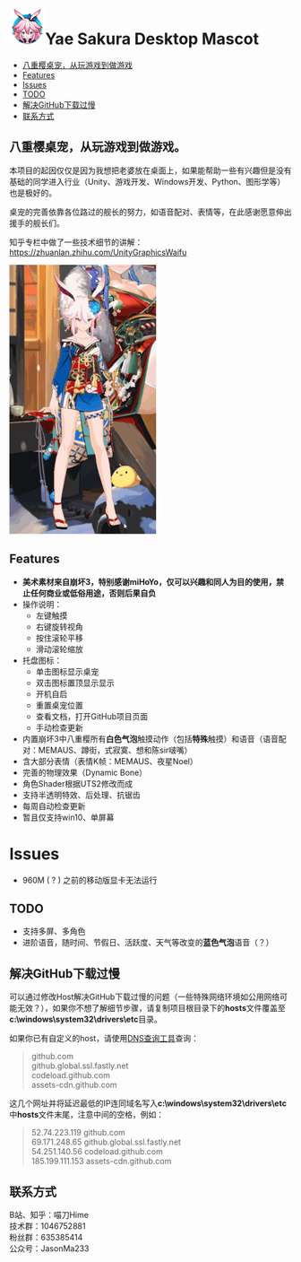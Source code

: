# <img src="README.assets/icon.png" alt="icon" style="zoom:50%;" />Yae Sakura Desktop Mascot

- [八重樱桌宠，从玩游戏到做游戏](#八重樱桌宠从玩游戏到做游戏)
- [Features](#Features)
- [Issues](#Issues)
- [TODO](#TODO)
- [解决GitHub下载过慢](#解决GitHub下载过慢)
- [联系方式](#联系方式)

## 八重樱桌宠，从玩游戏到做游戏。

本项目的起因仅仅是因为我想把老婆放在桌面上，如果能帮助一些有兴趣但是没有基础的同学进入行业（Unity、游戏开发、Windows开发、Python、图形学等）也是极好的。

桌宠的完善依靠各位路过的舰长的努力，如语音配对、表情等，在此感谢愿意伸出援手的舰长们。

知乎专栏中做了一些技术细节的讲解：https://zhuanlan.zhihu.com/UnityGraphicsWaifu

<img src="README.assets/Demo01.gif" alt="Demo01" style="zoom:80%;" />

## **Features**
- **美术素材来自崩坏3，特别感谢miHoYo，仅可以兴趣和同人为目的使用，禁止任何商业或低俗用途，否则后果自负**
- 操作说明：
  - 左键触摸
  - 右键旋转视角
  - 按住滚轮平移
  - 滑动滚轮缩放
- 托盘图标：
  - 单击图标显示桌宠
  - 双击图标置顶显示显示
  - 开机自启
  - 重置桌宠位置
  - 查看文档，打开GitHub项目页面
  - 手动检查更新
- 内置崩坏3中八重樱所有**白色气泡**触摸动作（包括**特殊**触摸）和语音（语音配对：MEMAUS、蹲街，式寂寞、想和陈sir啵嘴）
- 含大部分表情（表情K帧：MEMAUS、夜星Noel）
- 完善的物理效果（Dynamic Bone）
- 角色Shader根据UTS2修改而成
- 支持半透明特效、后处理、抗锯齿
- 每周自动检查更新
- 暂且仅支持win10、单屏幕

# Issues

- 960M ( ? ) 之前的移动版显卡无法运行

## TODO
- 支持多屏、多角色
- 进阶语音，随时间、节假日、活跃度、天气等改变的**蓝色气泡**语音（？）

## 解决GitHub下载过慢

可以通过修改Host解决GitHub下载过慢的问题（一些特殊网络环境如公用网络可能无效？），如果你不想了解细节步骤，请复制项目根目录下的**hosts**文件覆盖至**c:\windows\system32\drivers\etc**目录。

如果你已有自定义的host，请使用[DNS查询工具](http://tool.chinaz.com/dns/?type=1&amp;host=github.com&amp;ip=)查询：

> github.com  
> github.global.ssl.fastly.net  
> codeload.github.com  
> assets-cdn.github.com

这几个网址并将延迟最低的IP连同域名写入**c:\windows\system32\drivers\etc**中**hosts**文件末尾，注意中间的空格，例如：

> 52.74.223.119  github.com  
> 69.171.248.65 github.global.ssl.fastly.net  
> 54.251.140.56 codeload.github.com  
> 185.199.111.153 assets-cdn.github.com

## 联系方式

B站、知乎：喵刀Hime  
技术群：1046752881  
粉丝群：635385414  
公众号：JasonMa233